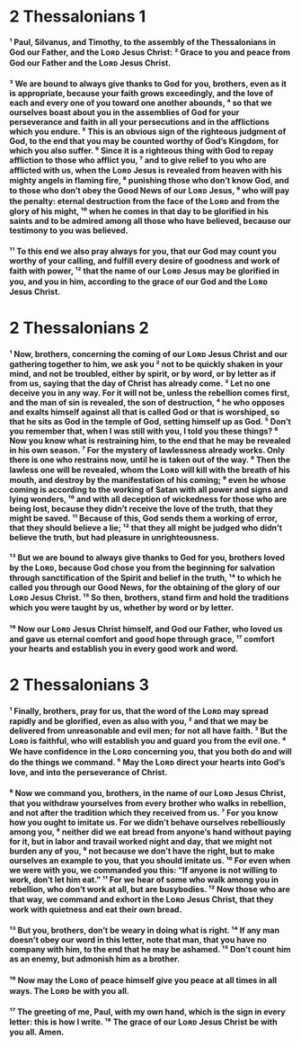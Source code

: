 # 2 Thessalonians 1

#### ¹ Paul, Silvanus, and Timothy, to the assembly of the Thessalonians in God our Father, and the Lᴏʀᴅ Jesus Christ: ² Grace to you and peace from God our Father and the Lᴏʀᴅ Jesus Christ. 


#### ³ We are bound to always give thanks to God for you, brothers, even as it is appropriate, because your faith grows exceedingly, and the love of each and every one of you toward one another abounds, ⁴ so that we ourselves boast about you in the assemblies of God for your perseverance and faith in all your persecutions and in the afflictions which you endure. ⁵ This is an obvious sign of the righteous judgment of God, to the end that you may be counted worthy of God’s Kingdom, for which you also suffer. ⁶ Since it is a righteous thing with God to repay affliction to those who afflict you, ⁷ and to give relief to you who are afflicted with us, when the Lᴏʀᴅ Jesus is revealed from heaven with his mighty angels in flaming fire, ⁸ punishing those who don’t know God, and to those who don’t obey the Good News of our Lᴏʀᴅ Jesus, ⁹ who will pay the penalty: eternal destruction from the face of the Lᴏʀᴅ and from the glory of his might, ¹⁰ when he comes in that day to be glorified in his saints and to be admired among all those who have believed, because our testimony to you was believed. 


#### ¹¹ To this end we also pray always for you, that our God may count you worthy of your calling, and fulfill every desire of goodness and work of faith with power, ¹² that the name of our Lᴏʀᴅ Jesus may be glorified in you, and you in him, according to the grace of our God and the Lᴏʀᴅ Jesus Christ. 

# 2 Thessalonians 2

#### ¹ Now, brothers, concerning the coming of our Lᴏʀᴅ Jesus Christ and our gathering together to him, we ask you ² not to be quickly shaken in your mind, and not be troubled, either by spirit, or by word, or by letter as if from us, saying that the day of Christ has already come. ³ Let no one deceive you in any way. For it will not be, unless the rebellion comes first, and the man of sin is revealed, the son of destruction, ⁴ he who opposes and exalts himself against all that is called God or that is worshiped, so that he sits as God in the temple of God, setting himself up as God. ⁵ Don’t you remember that, when I was still with you, I told you these things? ⁶ Now you know what is restraining him, to the end that he may be revealed in his own season. ⁷ For the mystery of lawlessness already works. Only there is one who restrains now, until he is taken out of the way. ⁸ Then the lawless one will be revealed, whom the Lᴏʀᴅ will kill with the breath of his mouth, and destroy by the manifestation of his coming; ⁹ even he whose coming is according to the working of Satan with all power and signs and lying wonders, ¹⁰ and with all deception of wickedness for those who are being lost, because they didn’t receive the love of the truth, that they might be saved. ¹¹ Because of this, God sends them a working of error, that they should believe a lie; ¹² that they all might be judged who didn’t believe the truth, but had pleasure in unrighteousness. 


#### ¹³ But we are bound to always give thanks to God for you, brothers loved by the Lᴏʀᴅ, because God chose you from the beginning for salvation through sanctification of the Spirit and belief in the truth, ¹⁴ to which he called you through our Good News, for the obtaining of the glory of our Lᴏʀᴅ Jesus Christ. ¹⁵ So then, brothers, stand firm and hold the traditions which you were taught by us, whether by word or by letter. 


#### ¹⁶ Now our Lᴏʀᴅ Jesus Christ himself, and God our Father, who loved us and gave us eternal comfort and good hope through grace, ¹⁷ comfort your hearts and establish you in every good work and word. 

# 2 Thessalonians 3

#### ¹ Finally, brothers, pray for us, that the word of the Lᴏʀᴅ may spread rapidly and be glorified, even as also with you, ² and that we may be delivered from unreasonable and evil men; for not all have faith. ³ But the Lᴏʀᴅ is faithful, who will establish you and guard you from the evil one. ⁴ We have confidence in the Lᴏʀᴅ concerning you, that you both do and will do the things we command. ⁵ May the Lᴏʀᴅ direct your hearts into God’s love, and into the perseverance of Christ. 


#### ⁶ Now we command you, brothers, in the name of our Lᴏʀᴅ Jesus Christ, that you withdraw yourselves from every brother who walks in rebellion, and not after the tradition which they received from us. ⁷ For you know how you ought to imitate us. For we didn’t behave ourselves rebelliously among you, ⁸ neither did we eat bread from anyone’s hand without paying for it, but in labor and travail worked night and day, that we might not burden any of you, ⁹ not because we don’t have the right, but to make ourselves an example to you, that you should imitate us. ¹⁰ For even when we were with you, we commanded you this: “If anyone is not willing to work, don’t let him eat.” ¹¹ For we hear of some who walk among you in rebellion, who don’t work at all, but are busybodies. ¹² Now those who are that way, we command and exhort in the Lᴏʀᴅ Jesus Christ, that they work with quietness and eat their own bread. 


#### ¹³ But you, brothers, don’t be weary in doing what is right. ¹⁴ If any man doesn’t obey our word in this letter, note that man, that you have no company with him, to the end that he may be ashamed. ¹⁵ Don’t count him as an enemy, but admonish him as a brother. 


#### ¹⁶ Now may the Lᴏʀᴅ of peace himself give you peace at all times in all ways. The Lᴏʀᴅ be with you all. 


#### ¹⁷ The greeting of me, Paul, with my own hand, which is the sign in every letter: this is how I write. ¹⁸ The grace of our Lᴏʀᴅ Jesus Christ be with you all. Amen. 

